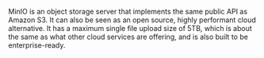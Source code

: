 MinIO is an object storage server that implements the same public API as Amazon S3.
 It can also be seen as an open source, highly performant cloud alternative. 
 It has a maximum single file upload size of 5TB, which is about the same as what other cloud services are offering, and is also built to be enterprise-ready.
